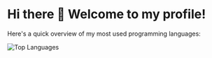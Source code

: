 # Hi there 👋 Welcome to my profile!

Here's a quick overview of my most used programming languages:

![Top Languages](https://github-readme-stats.vercel.app/api/top-langs/?username=adrimarieg&layout=compact)

<!--
## My GitHub Stats

![GitHub Stats](https://github-readme-stats.vercel.app/api?username=adrimarieg&show_icons=true&hide_title=true)



**adrimarieg/adrimarieg** is a ✨ _special_ ✨ repository because its `README.md` (this file) appears on your GitHub profile.

Here are some ideas to get you started:

- 🔭 I’m currently working on ...
- 🌱 I’m currently learning ...
- 👯 I’m looking to collaborate on ...
- 🤔 I’m looking for help with ...
- 💬 Ask me about ...
- 📫 How to reach me: ...
- 😄 Pronouns: ...
- ⚡ Fun fact: ...
-->

